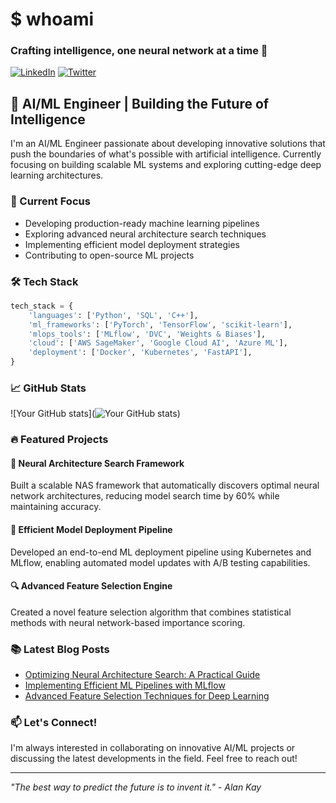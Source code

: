 # $ whoami
### Crafting intelligence, one neural network at a time 🧠

[![LinkedIn](https://img.shields.io/badge/LinkedIn-0077B5?style=for-the-badge&logo=linkedin&logoColor=white)](https://www.linkedin.com/in/zain-ahmed-590795228/)
[![Twitter](https://img.shields.io/badge/Twitter-1DA1F2?style=for-the-badge&logo=twitter&logoColor=white)](your-twitter-url)

## 🚀 AI/ML Engineer | Building the Future of Intelligence

I'm an AI/ML Engineer passionate about developing innovative solutions that push the boundaries of what's possible with artificial intelligence. Currently focusing on building scalable ML systems and exploring cutting-edge deep learning architectures.

### 🔭 Current Focus

- Developing production-ready machine learning pipelines
- Exploring advanced neural architecture search techniques
- Implementing efficient model deployment strategies
- Contributing to open-source ML projects

### 🛠️ Tech Stack

```python
tech_stack = {
    'languages': ['Python', 'SQL', 'C++'],
    'ml_frameworks': ['PyTorch', 'TensorFlow', 'scikit-learn'],
    'mlops_tools': ['MLflow', 'DVC', 'Weights & Biases'],
    'cloud': ['AWS SageMaker', 'Google Cloud AI', 'Azure ML'],
    'deployment': ['Docker', 'Kubernetes', 'FastAPI'],
}
```

### 📈 GitHub Stats

![Your GitHub stats](![Your GitHub stats](https://github-readme-stats.vercel.app/api?username=x-eyn&show_icons=true&theme=radical&count_private=true&include_all_commits=true))

### 🔥 Featured Projects

#### 🧠 Neural Architecture Search Framework
Built a scalable NAS framework that automatically discovers optimal neural network architectures, reducing model search time by 60% while maintaining accuracy.

#### 🎯 Efficient Model Deployment Pipeline
Developed an end-to-end ML deployment pipeline using Kubernetes and MLflow, enabling automated model updates with A/B testing capabilities.

#### 🔍 Advanced Feature Selection Engine
Created a novel feature selection algorithm that combines statistical methods with neural network-based importance scoring.

### 📚 Latest Blog Posts

- [Optimizing Neural Architecture Search: A Practical Guide](your-blog-url)
- [Implementing Efficient ML Pipelines with MLflow](your-blog-url)
- [Advanced Feature Selection Techniques for Deep Learning](your-blog-url)

### 📫 Let's Connect!

I'm always interested in collaborating on innovative AI/ML projects or discussing the latest developments in the field. Feel free to reach out!

---
*"The best way to predict the future is to invent it." - Alan Kay*